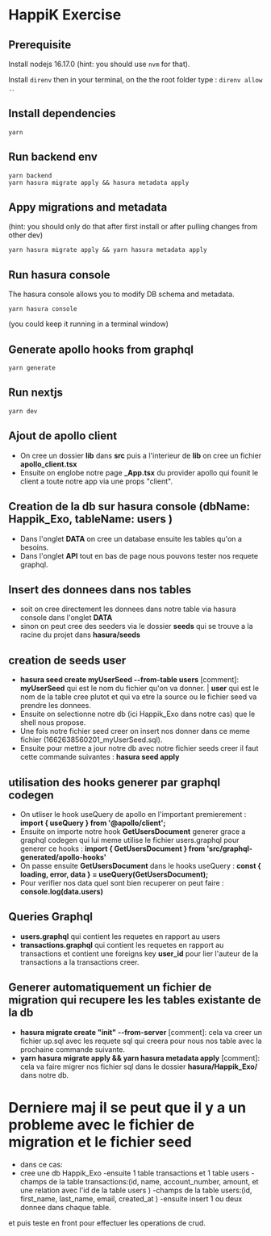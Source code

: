 # HappiK Exercise

## Prerequisite

Install nodejs 16.17.0 (hint: you should use `nvm` for that).

Install `direnv` then in your terminal, on the the root folder type : `direnv allow .`.

## Install dependencies

```shell
yarn
```

## Run backend env

```shell
yarn backend
yarn hasura migrate apply && hasura metadata apply
```

## Appy migrations and metadata

(hint: you should only do that after first install or after pulling changes from other dev)

```shell
yarn hasura migrate apply && yarn hasura metadata apply
```

## Run hasura console

The hasura console allows you to modify DB schema and metadata.

```shell
yarn hasura console
```

(you could keep it running in a terminal window)

## Generate apollo hooks from graphql

```shell
yarn generate
```

## Run nextjs

```shell
yarn dev
```

<!-- apres c'est prerequis terminer voila ce qui suit: -->

## Ajout de apollo client

-   On cree un dossier **lib** dans **src** puis a l'interieur de **lib** on cree un fichier **apollo_client.tsx**
-   Ensuite on englobe notre page **\_App.tsx** du provider apollo qui founit le client a toute notre app via une props "client".

## Creation de la db sur hasura console (dbName: Happik_Exo, tableName: users )

-   Dans l'onglet **DATA** on cree un database ensuite les tables qu'on a besoins.
-   Dans l'onglet **API** tout en bas de page nous pouvons tester nos requete graphql.

## Insert des donnees dans nos tables

-   soit on cree directement les donnees dans notre table via hasura console dans l'onglet **DATA**
-   sinon on peut cree des seeders via le dossier **seeds** qui se trouve a la racine du projet dans **hasura/seeds**

## creation de seeds user

-   **hasura seed create myUserSeed --from-table users** [comment]: **myUserSeed** qui est le nom du fichier qu'on va donner. | **user** qui est le nom de la table cree plutot et qui va etre la source ou le fichier seed va prendre les donnees.
-   Ensuite on selectionne notre db (ici Happik_Exo dans notre cas) que le shell nous propose.
-   Une fois notre fichier seed creer on insert nos donner dans ce meme fichier (1662638560201_myUserSeed.sql).
-   Ensuite pour mettre a jour notre db avec notre fichier seeds creer il faut cette commande suivantes : **hasura seed apply**

## utilisation des hooks generer par graphql codegen

-   On utliser le hook useQuery de apollo en l'important premierement : **import { useQuery } from '@apollo/client';**
-   Ensuite on importe notre hook **GetUsersDocument** generer grace a graphql codegen qui lui meme utilise le fichier users.graphql pour generer ce hooks : **import { GetUsersDocument } from 'src/graphql-generated/apollo-hooks'**
-   On passe ensuite **GetUsersDocument** dans le hooks useQuery : **const { loading, error, data } = useQuery(GetUsersDocument);**
-   Pour verifier nos data quel sont bien recuperer on peut faire : **console.log(data.users)**

## Queries Graphql

-   **users.graphql** qui contient les requetes en rapport au users
-   **transactions.graphql** qui contient les requetes en rapport au transactions et contient une foreigns key **user_id** pour lier l'auteur de la transactions a la transactions creer.

## Generer automatiquement un fichier de migration qui recupere les les tables existante de la db

-   **hasura migrate create "init" --from-server** [comment]: cela va creer un fichier up.sql avec les requete sql qui creera pour nous nos table avec la prochaine commande suivante.
-   **yarn hasura migrate apply && yarn hasura metadata apply** [comment]: cela va faire migrer nos fichier sql dans le dossier **hasura/Happik_Exo/** dans notre db.

# Derniere maj il se peut que il y a un probleme avec le fichier de migration et le fichier seed

-   dans ce cas:
-   cree une db Happik_Exo
    -ensuite 1 table transactions et 1 table users
    -champs de la table transactions:(id, name, account_number, amount, et une relation avec l'id de la table users )
    -champs de la table users:(id, first_name, last_name, email, created_at )
    -ensuite insert 1 ou deux donnee dans chaque table.

et puis teste en front pour effectuer les operations de crud.
